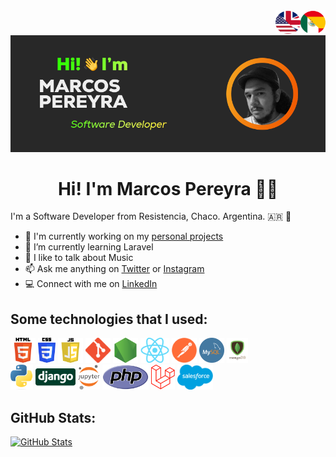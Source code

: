 <div align="center">
  <a href="https://github.com/MarkeZito3/MarkeZito3/blob/master/README-es.md">
    <img align="right" alt="GIF" src="./assets/spanish-btn.png" width="40" height="40" />
  </a>
  <a href="https://github.com/MarkeZito3/MarkeZito3/blob/master/README.md">
    <img align="right" alt="GIF" src="./assets/english-btn.png" width="40" height="40" />
  </a>
  <img  src="./assets/banner of me.png">
</div>

<!-- day version -->
<!-- <div align="center"><img src="./assets/banner of me_ bg-white.png"></div> -->

<h1 align="center">
  Hi! I'm Marcos Pereyra 🦊👋
</h1>

I'm a Software Developer from Resistencia, Chaco. Argentina. :argentina: 🧉

- 🏢  I'm currently working on my [personal projects](https://github.com/MarkeZito3?tab=repositories)
- 🌱  I’m currently learning Laravel
- 💬  I like to talk about Music
- 📫  Ask me anything on [Twitter](https://twitter.com/markezitotres) or [Instagram](https://www.instagram.com/markezito133/)
- 💻  Connect with me on [LinkedIn](https://www.linkedin.com/in/markezito3)

## Some technologies that I used:

<code><img name="HTML" height="40" src="./assets/technologies/HTML5.png"></code>
<code><img name="CSS" height="40" src="./assets/technologies/CSS3.png"></code>
<code><img name="JS" height="40" src="./assets/technologies/JS.png"></code>
<code><img name="Git" height="40" src="./assets/technologies/GIT.png"></code>
<code><img name="NodeJS" height="40" src="./assets/technologies/NODE.png"></code>
<code><img name="ReactJS" height="40" src="./assets/technologies/react.png"></code>
<code><img name="Postman" height="40" src="./assets/technologies/Postman.png"></code>
<code><img name="SQL" height="40" src="./assets/technologies/MySQL.png"></code>
<code><img name="MongoDB" height="40" src="./assets/technologies/mongodb.png"></code>
</br>
<code><img name="Python" height="40" src="./assets/technologies/Python.png"></code>
<code><img name="Django" height="40" src="./assets/technologies/Django-Logo.png"></code>
<code><img name="Jupyter" height="40" src="./assets/technologies/Jupyter.png"></code>
<code><img name="PHP" height="40" src="./assets/technologies/PHP.png"></code>
<code><img name="Laravel" height="40" src="./assets/technologies/Laravel.png"></code>
<code><img name="Salesforce" height="40" src="./assets/technologies/Salesforce.png"></code>

## GitHub Stats:
<div>

  <!-- https://github-readme-stats.vercel.app/api?username=MarkeZito3&theme=gruvbox&show_icons=true -->
  [![GitHub Stats](https://github-readme-stats.vercel.app/api?username=MarkeZito3&show_icons=true)](https://github.com/anuraghazra/github-readme-stats)

</div>
